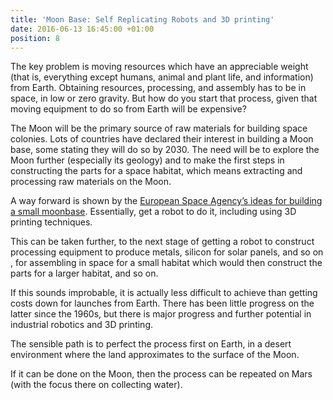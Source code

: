 ```yaml
---
title: 'Moon Base: Self Replicating Robots and 3D printing'
date: 2016-06-13 16:45:00 +01:00
position: 8
---
```


The key problem is moving resources which have an appreciable weight (that is, everything except humans, animal and plant life,  and information) from Earth. Obtaining resources, processing, and assembly has to be in space, in low or zero gravity. But how do you start that process, given that moving equipment to do so from Earth will be expensive?

The Moon will be the primary source of raw materials for building space colonies. Lots of countries have declared their interest in building a Moon base, some stating they will do so by 2030. The need will be to explore the Moon further (especially its geology) and to make the first steps in constructing the parts for a space habitat, which means extracting and processing raw materials on the Moon.

A way forward is shown by the [European Space Agency’s ideas for building a small moonbase][esa-base]. Essentially, get a robot to do it, including using 3D printing techniques.

This can be taken further, to the next stage of getting a robot to construct processing equipment to produce metals, silicon for solar panels, and so on , for assembling in space for a small habitat which would then construct the parts for a larger habitat, and so on.

If this sounds improbable, it is actually less difficult to achieve than getting costs down for launches from Earth. There has been little progress on the latter since the 1960s, but there is major progress and further potential in industrial robotics and 3D printing.

The sensible path is to perfect the process first on Earth, in a desert environment where the land approximates to the surface of the Moon.

If it can be done on the Moon, then the process can be repeated on Mars (with the focus there on collecting water).

[esa-base]: http://gizmodo.com/inside-the-esas-plan-to-build-the-first-permanent-moon-1655417694
